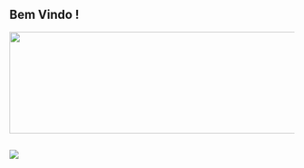 ## Bem Vindo !
  <div>
 <a href ="https://github.com/Nvkenin">
   <img height="180em" width="520em" src="https://github-readme-stats.vercel.app/api?username=Nvkenin&show_icons=true&theme=aura">
  <div>

##

  <div>
  <a href="https://www.linkedin.com/in/raul-cambiatti-7b5139268/" target="_blank"><img src="https://img.shields.io/badge/-LinkedIn-%230077B5?style=for-the-badge&logo=linkedin&logoColor=white" target="_blank">
  </div>
